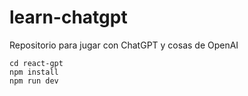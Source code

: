 # learn-chatgpt
Repositorio para jugar con ChatGPT y cosas de OpenAI

```
cd react-gpt
npm install
npm run dev
```
